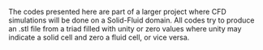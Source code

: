 The codes presented here are part of a larger project where CFD simulations will be done on a Solid-Fluid domain.
All codes try to produce an .stl file from a triad filled with unity or zero values where unity may indicate a solid cell and zero a fluid cell, or vice versa.
